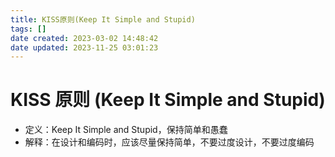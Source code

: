 ```yaml
---
title: KISS原则(Keep It Simple and Stupid)
tags: []
date created: 2023-03-02 14:48:42
date updated: 2023-11-25 03:01:23
---
```


# KISS 原则 (Keep It Simple and Stupid)

- 定义：Keep It Simple and Stupid，保持简单和愚蠢
- 解释：在设计和编码时，应该尽量保持简单，不要过度设计，不要过度编码
